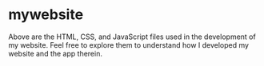 mywebsite
=========
Above are the HTML, CSS, and JavaScript files used in the development of my website. Feel free to explore them
to understand how I developed my website and the app therein.
